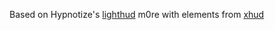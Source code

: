 Based on Hypnotize's [lighthud](https://github.com/Hypnootize/lighthud) m0re with elements from [xhud](https://github.com/PapaPeach/xhud)